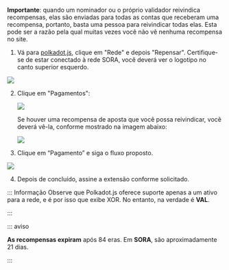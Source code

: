 **Importante**: quando um nominador ou o próprio validador reivindica recompensas, elas são enviadas para todas as contas que receberam uma recompensa, portanto, basta uma pessoa para reivindicar todas elas. Esta pode ser a razão pela qual muitas vezes você não vê nenhuma recompensa no site.

1. Vá para [polkadot.js](https://polkadot.js.org/apps/?rpc=wss%3A%2F%2Fws.sora2.soramitsu.co.jp#/staking), clique em "Rede" e depois "Repensar". Certifique-se de estar conectado à rede SORA, você deverá ver o logotipo no canto superior esquerdo.

![](/.gitbook/assets/rewards-view-staking.png)

2. Clique em "Pagamentos":

   ![](/.gitbook/assets/rewards-view-payouts.png)

   Se houver uma recompensa de aposta que você possa reivindicar, você deverá vê-la, conforme mostrado na imagem abaixo:

   ![](/.gitbook/assets/rewards-view-staking-reward.jpg)

3. Clique em “Pagamento” e siga o fluxo proposto.

![](/.gitbook/assets/rewards-click-payout.jpg)

4. Depois de concluído, assine a extensão conforme solicitado.

::: Informação
Observe que Polkadot.js oferece suporte apenas a um ativo para a rede, e é por isso que exibe XOR. No entanto, na verdade é **VAL**.

:::

::: aviso

**As recompensas expiram** após 84 eras. Em **SORA**, são aproximadamente 21 dias.

:::

